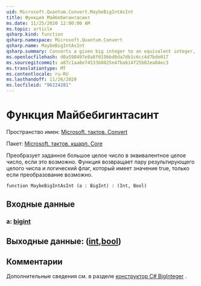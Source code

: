 ```yaml
---
uid: Microsoft.Quantum.Convert.MaybeBigIntAsInt
title: Функция Майбебигинтасинт
ms.date: 11/25/2020 12:00:00 AM
ms.topic: article
qsharp.kind: function
qsharp.namespace: Microsoft.Quantum.Convert
qsharp.name: MaybeBigIntAsInt
qsharp.summary: Converts a given big integer to an equivalent integer, if possible. The function returns a pair of the resulting integer and a Boolean flag which is true, if and only if the conversion was possible.
ms.openlocfilehash: d0a598497e8a8f019bbd8da7db1c6cc4d7bde017
ms.sourcegitcommit: a87c1aa8e7453360025e47ba614f25b02ea84ec3
ms.translationtype: MT
ms.contentlocale: ru-RU
ms.lasthandoff: 11/26/2020
ms.locfileid: "96224281"
---
```

# <a name="maybebigintasint-function"></a>Функция Майбебигинтасинт

Пространство имен: [Microsoft. тактов. Convert](xref:Microsoft.Quantum.Convert)

Пакет: [Microsoft. тактов. кшарп. Core](https://nuget.org/packages/Microsoft.Quantum.QSharp.Core)


Преобразует заданное большое целое число в эквивалентное целое число, если это возможно.
Функция возвращает пару результирующего целого числа и логический флаг, который имеет значение true, только если преобразование возможно.

```qsharp
function MaybeBigIntAsInt (a : BigInt) : (Int, Bool)
```


## <a name="input"></a>Входные данные

### <a name="a--bigint"></a>a: [bigint](xref:microsoft.quantum.lang-ref.bigint)





## <a name="output--intbool"></a>Выходные данные: ([int](xref:microsoft.quantum.lang-ref.int),[bool](xref:microsoft.quantum.lang-ref.bool))



## <a name="remarks"></a>Комментарии

Дополнительные сведения см. в разделе [конструктор C# BigInteger](https://docs.microsoft.com/dotnet/api/system.numerics.biginteger.-ctor?view=netframework-4.7.2#System_Numerics_BigInteger__ctor_System_Int64_) .